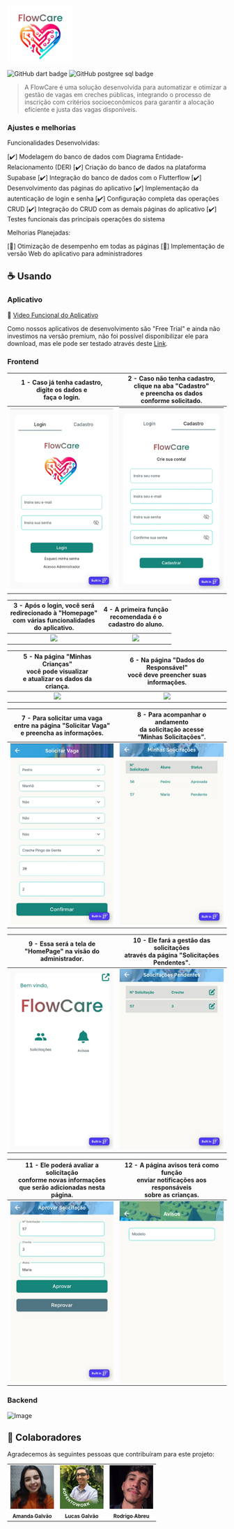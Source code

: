 <img src="assets/FlowCare.png" alt="Logo FlowCare" width="150">

![GitHub dart badge](https://img.shields.io/badge/Dart-0175C2?style=for-the-badge&logo=dart&logoColor=white)
![GitHub postgree sql badge](https://img.shields.io/badge/PostgreSQL-316192?style=for-the-badge&logo=postgresql&logoColor=white)

> A FlowCare é uma solução desenvolvida para automatizar e otimizar a gestão de vagas em creches públicas, integrando o processo de inscrição com critérios socioeconômicos para garantir a alocação eficiente e justa das vagas disponíveis.

### Ajustes e melhorias

Funcionalidades Desenvolvidas:

[✔️] Modelagem do banco de dados com Diagrama Entidade-Relacionamento (DER)
[✔️] Criação do banco de dados na plataforma Supabase
[✔️] Integração do banco de dados com o Flutterflow
[✔️] Desenvolvimento das páginas do aplicativo
[✔️] Implementação da autenticação de login e senha
[✔️] Configuração completa das operações CRUD
[✔️] Integração do CRUD com as demais páginas do aplicativo
[✔️] Testes funcionais das principais operações do sistema

Melhorias Planejadas:

[🔄] Otimização de desempenho em todas as páginas
[🔄] Implementação de versão Web do aplicativo para administradores

## ☕ Usando <FlowCare>

### Aplicativo

🔗 [Video Funcional do Aplicativo](https://www.loom.com/share/0413346e5e4e48be9c07bc8a8700c9bb?sid=574f9482-5b9e-49dd-be6a-bfb3c5e13c04)

Como nossos aplicativos de desenvolvimento são "Free Trial" e ainda não investimos na versão premium, não foi possível disponibilizar ele para download, mas ele pode ser testado através deste [Link](https://flowcare-6akzt6.flutterflow.app/).


### Frontend

| 1 - Caso já tenha cadastro, <br>digite os dados e <br>faça o login. | 2 - Caso não tenha cadastro, <br>clique na aba "Cadastro" <br>e preencha os dados <br>conforme solicitado. |
|:--:|:--:|
| <img src="assets/01- Login.jpeg" width="300"/> | <img src="assets/02- Criar conta.jpeg" width="300"/> |

| 3 - Após o login, você será <br>redirecionado à "Homepage" <br>com várias funcionalidades <br>do aplicativo. | 4 - A primeira função <br>recomendada é o <br>cadastro do aluno. |
|:--:|:--:|
| <img src="assets/03- Homepage do responsável.jpeg" width="300"/> | <img src="assets/04- Editar dados da criança.jpeg" width="300"/> |

| 5 - Na página "Minhas Crianças" <br>você pode visualizar <br>e atualizar os dados da criança. | 6 - Na página "Dados do Responsável" <br>você deve preencher suas informações. |
|:--:|:--:|
| <img src="assets/05- Crianças cadastradas.jpeg" width="300"/> | <img src="assets/06 - Editar dados do responsável.jpeg" width="300"/> |

| 7 - Para solicitar uma vaga <br>entre na página "Solicitar Vaga" <br>e preencha as informações. | 8 - Para acompanhar o andamento <br>da solicitação acesse <br>“Minhas Solicitações”. |
|:--:|:--:|
| <img src="assets/08 - Solicitar vaga.jpeg" width="300"/> | <img src="assets/07 - Solicitações do responsável.jpeg" width="300"/> |

| 9 - Essa será a tela de <br>"HomePage" na visão do <br>administrador. | 10 - Ele fará a gestão das solicitações <br>através da página "Solicitações Pendentes". |
|:--:|:--:|
| <img src="assets/09 - Homepage do gestor.jpeg" width="300"/> | <img src="assets/10 - Solicitações para aprovação do gestor.jpeg" width="300"/> |

| 11 - Ele poderá avaliar a solicitação <br>conforme novas informações <br>que serão adicionadas nesta página. | 12 - A página avisos terá como função <br>enviar notificações aos responsáveis <br>sobre as crianças. |
|:--:|:--:|
| <img src="assets/11 - Aprovar solicitação.jpeg" width="300"/> | <img src="assets/12 - Avisos.png" width="300"/> |


### Backend 

![Image](https://github.com/user-attachments/assets/5e3b2e14-62f3-4a93-85e8-b54510736642)

## 🤝 Colaboradores

Agradecemos às seguintes pessoas que contribuíram para este projeto:

<table>
  <tr>
    <td align="center">
      <a href="https://www.linkedin.com/in/amanda-galv%C3%A3o-dos-santos-aa316a290/" target="_blank" title="Perfil da Amanda no LinkedIn">
        <img src="assets/perfil_Amanda.jpeg" width="100px;" alt="Foto da Amanda no LinkedIn"/><br>
        <sub>
          <b>Amanda Galvão</b>
        </sub>
      </a>
    </td>
    <td align="center">
      <a href="https://www.linkedin.com/in/lucasgalv%C3%A3o/" target="_blank" title="Perfil do Lucas no LinkedIn">
        <img src="assets/perfil_Lucas.jpeg" width="100px;" alt="Foto do Lucas no LinkedIn"/><br>
        <sub>
          <b>Lucas Galvão</b>
        </sub>
      </a>
    </td>
    <td align="center">
      <a href="https://www.linkedin.com/in/rodrigoabreuuu/" target="_blank" title="Perfil do Rodrigo no LinkedIn">
        <img src="assets/perfil_Rodrigo.jpeg" width="100px;" alt="Foto do Rodrigo no LinkedIn"/><br>
        <sub>
          <b>Rodrigo Abreu</b>
        </sub>
      </a>
    </td>
  </tr>
</table>
